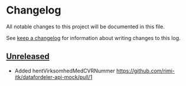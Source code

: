 <!-- markdownlint-disable MD024 -->
# Changelog

All notable changes to this project will be documented in this file.

See [keep a changelog](https://keepachangelog.com/en/1.0.0/) for information
about writing changes to this log.

## [Unreleased]

- Added hentVirksomhedMedCVRNummer
  <https://github.com/rimi-itk/datafordeler-api-mock/pull/1>

[Unreleased]: https://github.com/rimi-itk/datafordeler-api-mock
